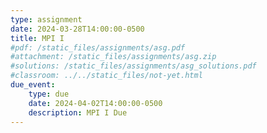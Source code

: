 ```yaml
---
type: assignment
date: 2024-03-28T14:00:00-0500
title: MPI I
#pdf: /static_files/assignments/asg.pdf
#attachment: /static_files/assignments/asg.zip
#solutions: /static_files/assignments/asg_solutions.pdf
#classroom: ../../static_files/not-yet.html
due_event: 
    type: due
    date: 2024-04-02T14:00:00-0500
    description: MPI I Due
---
```

<!-- This is a sample assignment. -->

